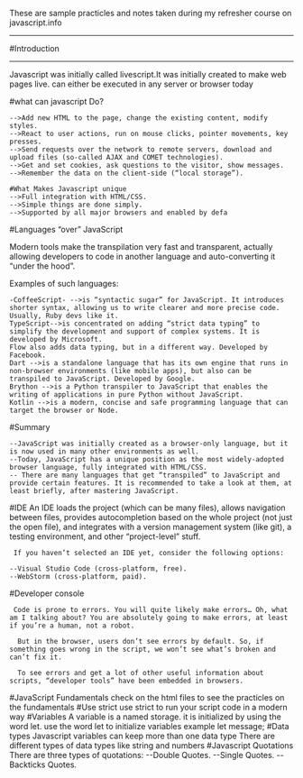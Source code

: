 These are sample practicles and notes taken during my refresher course on javascript.info
___________________________________________________________________________
#Introduction
_______________________________
Javascript was initially called livescript.It was initially created to make web pages live. can either be executed in any server or browser today

#what can javascript Do?

    -->Add new HTML to the page, change the existing content, modify styles.
    -->React to user actions, run on mouse clicks, pointer movements, key presses.
    -->Send requests over the network to remote servers, download and upload files (so-called AJAX and COMET technologies).
    -->Get and set cookies, ask questions to the visitor, show messages.
    -->Remember the data on the client-side (“local storage”).

    #What Makes Javascript unique
    -->Full integration with HTML/CSS.
    -->Simple things are done simply.
    -->Supported by all major browsers and enabled by defa

#Languages “over” JavaScript

Modern tools make the transpilation very fast and transparent, actually allowing developers to code in another language and auto-converting it “under the hood”.

Examples of such languages:

    -CoffeeScript- -->is “syntactic sugar” for JavaScript. It introduces shorter syntax, allowing us to write clearer and more precise code. Usually, Ruby devs like it.
    TypeScript-->is concentrated on adding “strict data typing” to simplify the development and support of complex systems. It is developed by Microsoft.
    Flow also adds data typing, but in a different way. Developed by Facebook.
    Dart -->is a standalone language that has its own engine that runs in non-browser environments (like mobile apps), but also can be transpiled to JavaScript. Developed by Google.
    Brython -->is a Python transpiler to JavaScript that enables the writing of applications in pure Python without JavaScript.
    Kotlin -->is a modern, concise and safe programming language that can target the browser or Node.
#Summary

    --JavaScript was initially created as a browser-only language, but it is now used in many other environments as well.
    --Today, JavaScript has a unique position as the most widely-adopted browser language, fully integrated with HTML/CSS.
    -- There are many languages that get “transpiled” to JavaScript and provide certain features. It is recommended to take a look at them, at least briefly, after mastering JavaScript.

#IDE
     An IDE loads the project (which can be many files), allows navigation between files, provides autocompletion based on the whole project (not just the open file), and integrates with a version management system (like git), a testing environment, and other “project-level” stuff.

     If you haven’t selected an IDE yet, consider the following options:

    --Visual Studio Code (cross-platform, free).
    --WebStorm (cross-platform, paid).
#Developer console

     Code is prone to errors. You will quite likely make errors… Oh, what am I talking about? You are absolutely going to make errors, at least if you’re a human, not a robot.

      But in the browser, users don’t see errors by default. So, if something goes wrong in the script, we won’t see what’s broken and can’t fix it.

      To see errors and get a lot of other useful information about scripts, “developer tools” have been embedded in browsers.

     
#JavaScript Fundamentals
check on the html files to see the practicles on the fundamentals
#Use strict 
     use strict to run your script code in a modern way
#Variables
  A variable is a named storage. it is initialized by using the word let.
  use the word let to initialize variables
  example 
  let message;
  #Data types 
  Javascript variables can keep more than one data type
  There are different types of data types like string and numbers 
  #Javascript Quotations
  There are three types of quotations:
  --Double Quotes. 
  --Single Quotes.
  --Backticks Quotes.
  
